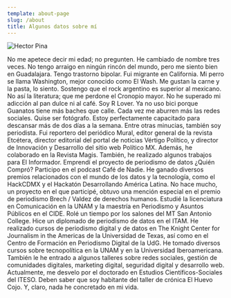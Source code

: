 ```yaml
---
template: about-page
slug: /about
title: Algunos datos sobre mí
---
```

![Hector Pina](/assets/yop.jpg "Hector Pina")

No me apetece decir mi edad; no pregunten. He cambiado de nombre tres veces. No tengo arraigo en ningún rincón del mundo, pero me siento bien en Guadalajara. Tengo trastorno bipolar. Fui migrante en California. Mi perro se llama Washington, mejor conocido como El Wash. Me gustan la carne y la pasta, lo siento. Sostengo que el rock argentino es superior al mexicano. No así la literatura; que me perdone el Cronopio mayor. No he superado mi adicción al pan dulce ni al café. Soy R Lover. Ya no uso bici porque Guanatos tiene más baches que calle. Cada vez me aburren más las redes sociales. Quise ser fotógrafo. Estoy perfectamente capacitado para descansar más de dos días a la semana. Entre otras minucias, también soy periodista. Fui reportero del periódico Mural, editor general de la revista Etcétera, director editorial del portal de noticias Vértigo Político, y director de Innovación y Desarrollo del sitio web Político MX. Además, he colaborado en la Revista Magis. También, he realizado algunos trabajos para El Informador. Emprendí el proyecto de periodismo de datos ¿Quién Compró? Participo en el podcast Café de Nadie. He ganado diversos premios relacionados con el mundo de los datos y la tecnología, como el HackCDMX y el Hackatón Desarrollando América Latina. No hace mucho, un proyecto en el que participé, obtuvo una mención especial en el premio de periodismo Brech / Valdez de derechos humanos. Estudié la licenciatura en Comunicación en la UNAM y la maestría en Periodismo y Asuntos Públicos en el CIDE. Rolé un tiempo por los salones del MT San Antonio College. Hice un diplomado de periodismo de datos en el ITAM. He realizado cursos de periodismo digital y de datos en The Knight Center for Journalism in the Americas de la Universidad de Texas, así como en el Centro de Formación en Periodismo Digital de la UdG. He tomado diversos cursos sobre tecnopolítica en la UNAM y en la Universidad Iberoamericana. También le he entrado a algunos talleres sobre redes sociales, gestión de comunidades digitales, marketing digital, seguridad digital y desarrollo web. Actualmente, me desvelo por el doctorado en Estudios Científicos-Sociales del ITESO. Deben saber que soy habitante del taller de crónica El Huevo Cojo. Y, claro, nada he concretado en mi vida.